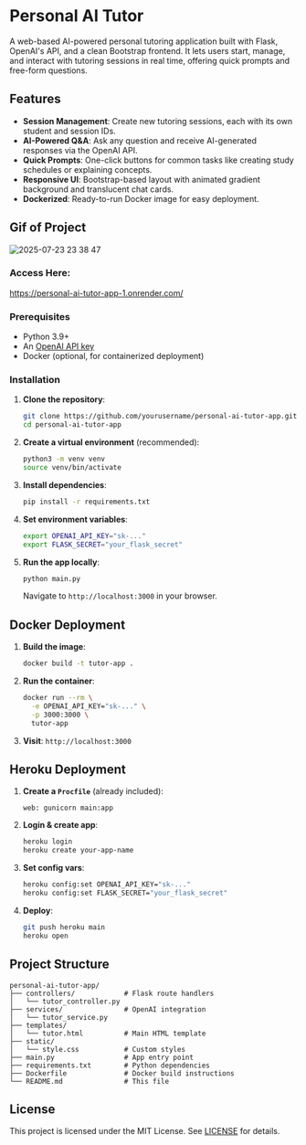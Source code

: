 # Personal AI Tutor

A web-based AI-powered personal tutoring application built with Flask, OpenAI's API, and a clean Bootstrap frontend. It lets users start, manage, and interact with tutoring sessions in real time, offering quick prompts and free-form questions.

## Features

* **Session Management**: Create new tutoring sessions, each with its own student and session IDs.
* **AI-Powered Q\&A**: Ask any question and receive AI-generated responses via the OpenAI API.
* **Quick Prompts**: One-click buttons for common tasks like creating study schedules or explaining concepts.
* **Responsive UI**: Bootstrap-based layout with animated gradient background and translucent chat cards.
* **Dockerized**: Ready-to-run Docker image for easy deployment.
## Gif of Project
![2025-07-23 23 38 47](https://github.com/user-attachments/assets/09cc03fd-e49e-4f48-bcac-2abec0561c8b)

### Access Here:
   https://personal-ai-tutor-app-1.onrender.com/
### Prerequisites

* Python 3.9+
* An [OpenAI API key](https://platform.openai.com/account/api-keys)
* Docker (optional, for containerized deployment)

### Installation

1. **Clone the repository**:

   ```bash
   git clone https://github.com/yourusername/personal-ai-tutor-app.git
   cd personal-ai-tutor-app
   ```

2. **Create a virtual environment** (recommended):

   ```bash
   python3 -m venv venv
   source venv/bin/activate
   ```

3. **Install dependencies**:

   ```bash
   pip install -r requirements.txt
   ```

4. **Set environment variables**:

   ```bash
   export OPENAI_API_KEY="sk-..."
   export FLASK_SECRET="your_flask_secret"
   ```

5. **Run the app locally**:

   ```bash
   python main.py
   ```

   Navigate to `http://localhost:3000` in your browser.

## Docker Deployment

1. **Build the image**:

   ```bash
   docker build -t tutor-app .
   ```

2. **Run the container**:

   ```bash
   docker run --rm \
     -e OPENAI_API_KEY="sk-..." \
     -p 3000:3000 \
     tutor-app
   ```

3. **Visit**: `http://localhost:3000`

## Heroku Deployment

1. **Create a `Procfile`** (already included):

   ```text
   web: gunicorn main:app
   ```

2. **Login & create app**:

   ```bash
   heroku login
   heroku create your-app-name
   ```

3. **Set config vars**:

   ```bash
   heroku config:set OPENAI_API_KEY="sk-..."
   heroku config:set FLASK_SECRET="your_flask_secret"
   ```

4. **Deploy**:

   ```bash
   git push heroku main
   heroku open
   ```

## Project Structure

```
personal-ai-tutor-app/
├── controllers/            # Flask route handlers
│   └── tutor_controller.py
├── services/               # OpenAI integration
│   └── tutor_service.py
├── templates/
│   └── tutor.html          # Main HTML template
├── static/
│   └── style.css           # Custom styles
├── main.py                 # App entry point
├── requirements.txt        # Python dependencies
├── Dockerfile              # Docker build instructions
└── README.md               # This file
```

## License

This project is licensed under the MIT License. See [LICENSE](LICENSE) for details.
